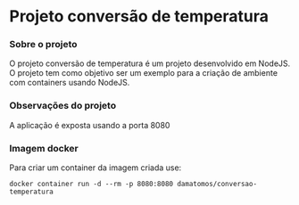 # Projeto conversão de temperatura

### Sobre o projeto
O projeto conversão de temperatura é um projeto desenvolvido em NodeJS. O projeto tem como objetivo ser um exemplo para a criação de ambiente com containers usando NodeJS.

### Observações do projeto
A aplicação é exposta usando a porta 8080

### Imagem docker
Para criar um container da imagem criada use:

```
docker container run -d --rm -p 8080:8080 damatomos/conversao-temperatura
```
